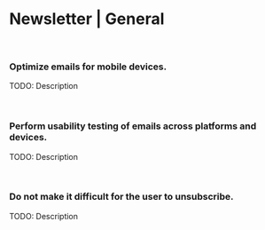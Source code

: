 # Newsletter | General
<br>


### Optimize emails for mobile devices.

TODO: Description

<br>


### Perform usability testing of emails across platforms and devices.

TODO: Description

<br>


### Do not make it difficult for the user to unsubscribe.

TODO: Description

<br>


